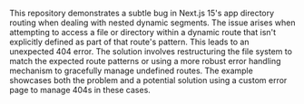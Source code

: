 This repository demonstrates a subtle bug in Next.js 15's app directory routing when dealing with nested dynamic segments.  The issue arises when attempting to access a file or directory within a dynamic route that isn't explicitly defined as part of that route's pattern. This leads to an unexpected 404 error. The solution involves restructuring the file system to match the expected route patterns or using a more robust error handling mechanism to gracefully manage undefined routes. The example showcases both the problem and a potential solution using a custom error page to manage 404s in these cases.